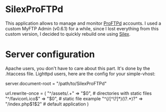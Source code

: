# SilexProFTPd

This application allows to manage and monitor [ProFTPd](http://www.proftpd.org/) accounts.
I used a custom MyFTP Admin (v0.6.1) for a while, since I lost everything from this custom version, I decided to quickly rebuild one using [Silex](http://silex.sensiolabs.org/).

# Server configuration
Apache users, you don't have to care about this part. It's done by the .htaccess file.
Lighttpd users, here are the config for your simple-vhost:

  server.document-root = "/path/to/SilexProFTPd"

  url.rewrite-once = (
    "^/assets/.+" => "$0", # directories with static files
    "^/favicon\.ico$" => "$0", # static file example
    "^(/[^\?]*)(\?.*)?" => "/index.php$1$2" # default application
  )
